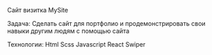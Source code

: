 Сайт визитка MySite

Задача: Сделать сайт для портфолио и продемонстрировать свои навыки другим людям с помощью сайта

Технологии: Html Scss Javascript React Swiper 